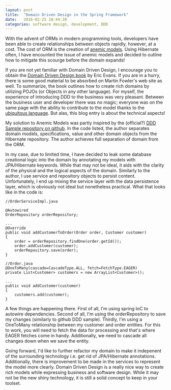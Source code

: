 ```yaml
---
layout: post
title:  "Domain Driven Design in the Spring Framework"
date:   2016-02-25 18:44:30
categories: software design, development, DDD
---
```


With the advent of ORMs in modern programming tools, developers have been able to create relationships between objects rapidly, however, at a cost. The cost of ORM is the creation of [anemic models](http://www.martinfowler.com/bliki/AnemicDomainModel.html). Using Hibernate often, I have encounted the issue of anemic models and decided to outline how to mitigate this scourge before the domain expands!


If you are not yet familiar with Domain Driven Design, I encourage you to obtain the
[Domain Driven Design book](https://domainlanguage.com/ddd/) by Eric Evans. If you are in a hurry, there is some good material to be absorbed on Martin Fowler's web site as well. To summarize, the book outlines how to create rich domains by utilizing POJOs (or Objects in any other language). For myself, the experience of introducing DDD to the business was very pleasant. Between the business user and developer there was no magic; everyone was on the same page with the ability to contribute to the model thanks to the [ubiquitous language](http://martinfowler.com/bliki/UbiquitousLanguage.html). But alas, this blog entry is about the technical aspects!

My solution to Anemic Models was partly inspired by the (official?) [DDD Sample repository on github](http://dddsample.sourceforge.net/). In the code listed, the author separates domain models, specifications, value and other domain objects from the Hibernate repository. The author achieves full separation of domain from the ORM.

In my case, due to limited time, I have decided to leak some database creational logic into the domain by annotating my models with JPA/Hibernate keywords. While that may not be ideal, it aids with the clarity of the physical and the logical aspects of the domain. Similarly to the author, I use service and repository objects to persist content. Unfortunately, I end up mixing the service layer with the data persistence layer, which is obviously not ideal but nonetheless practical. What that looks like in the code is:

	//OrderServiceImpl.java

	@Autowired
	OrderRepository orderRepository;

	...
	@Override
	public void addCustomerToOrder(Order order, Customer customer)
	{
		order = orderRepository.findOne(order.getId());
		order.addCustomer(customer);
		orderRepository.save(order);
	}

	//Order.java
	@OneToMany(cascade=CascadeType.ALL, fetch=FetchType.EAGER)
	private List<Customer> customers = new ArrayList<Customer>();

	...
	public void addCustomer(customer)
	{
		customers.add(customer);
	}

A few things are happening there. First of all, I'm using spring IoC to autowire dependencies. Second of all, I'm using the orderRepository to save my changes (similarly to github DDD sample). Thirdly, I'm using a OneToMany relationship between my customer and order entities. For this to work, you will need to fetch the data for processing and that's where EAGER fetches come in handy. Additionally, we need to cascade all changes down when we save the entity.


Going forward, I'd like to further refactor my domain to make it indepenent of the surrounding technology i.e. get rid of JPA/Hibernate annotations. Additionally, there is improvement to be made in the services to represent the model more clearly. Domain Driven Design is a really nice way to create rich models while expressing business and software design. While it may not be the new shiny technology, it is still a solid concept to keep in your toolset.